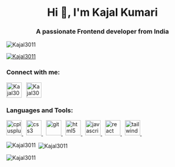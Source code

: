 
<!--
### Hi there 👋
**Kajal3011/Kajal3011** is a ✨ _special_ ✨ repository because its `README.md` (this file) appears on your GitHub profile.

Here are some ideas to get you started:

- 🔭 I’m currently working on ...
- 🌱 I’m currently learning ...
- 👯 I’m looking to collaborate on ...
- 🤔 I’m looking for help with ...
- 💬 Ask me about ...
- 📫 How to reach me: ...
- 😄 Pronouns: ...
- ⚡ Fun fact: ...
-->
<h1 align="center">Hi 👋, I'm Kajal Kumari</h1>
<h3 align="center">A passionate Frontend developer from India</h3>

<p align="left">
  <img
    src="https://komarev.com/ghpvc/?username=Kajal3011&label=Profile%20views&color=0e75b6&style=flat"
    alt="Kajal3011"
  />
</p>

<p align="left">
  <a href="https://github.com/ryo-ma/github-profile-trophy"
    ><img
      src="https://github-profile-trophy.vercel.app/?username=Kajal3011"
      alt="Kajal3011"
  /></a>
</p>

<h3 align="left">Connect with me:</h3>
<p align="left">
  <a href="https://linkedin.com/in/Kajal3011" target="blank"
    ><img
      align="center"
      src="https://www.vectorlogo.zone/logos/linkedin/linkedin-icon.svg"
      alt="Kajal3011"
      height="40"
      width="40"
  /></a>
  &nbsp;
  <a href="https://www.leetcode.com/kajal1412" target="blank"
    ><img
      align="center"
      src="https://encrypted-tbn0.gstatic.com/images?q=tbn:ANd9GcRQGFhJOeCBPBIiUXMSgwC0x_vU9vn4Daa-c7FvuZrE0w&s"
      alt="Kajal3011"
      height="40"
      width="40"
  /></a>
</p>

<h3 align="left">Languages and Tools:</h3>
<p align="left">
  <a href="https://www.w3schools.com/cpp/" target="_blank" rel="noreferrer">
    <img
      src="https://encrypted-tbn0.gstatic.com/images?q=tbn:ANd9GcRlNTaSZ4VuSUo8C6AXf3Zl2aoTBNXIS1i-yn3Iaa8q&s"
      alt="cplusplus"
      width="40"
      height="40"
    />
  </a>
  &nbsp;
  <a href="https://www.w3schools.com/css/" target="_blank" rel="noreferrer">
    <img
      src="https://www.vectorlogo.zone/logos/w3_css/w3_css-official.svg"
      alt="css3"
      width="40"
      height="40"
    />
  </a>
  &nbsp;
  <!-- <a href="https://expressjs.com" target="_blank" rel="noreferrer">
    <img
      src="https://www.vectorlogo.zone/logos/expressjs/expressjs-icon.svg"
      alt="express"
      width="40"
      height="40"
    />
  </a>
  &nbsp; -->
  <a href="https://git-scm.com/" target="_blank" rel="noreferrer">
    <img
      src="https://www.vectorlogo.zone/logos/git-scm/git-scm-icon.svg"
      alt="git"
      width="40"
      height="40"
    />
  </a>
  &nbsp;
  <a href="https://www.w3.org/html/" target="_blank" rel="noreferrer">
    <img
      src="https://www.vectorlogo.zone/logos/w3_html5/w3_html5-icon.svg"
      alt="html5"
      width="40"
      height="40"
    />
  </a>
  &nbsp;

  <a href="https://www.w3.org/wiki/Javascript" target="_blank" rel="noreferrer">
    <img
      src="https://upload.vectorlogo.zone/logos/javascript/images/239ec8a4-163e-4792-83b6-3f6d96911757.svg"
      alt="javascript"
      width="40"
      height="40"
    />
  </a>
  &nbsp;
  
  <a href="https://reactjs.org/" target="_blank" rel="noreferrer">
    <img
      src="https://www.vectorlogo.zone/logos/reactjs/reactjs-icon.svg"
      alt="react"
      width="40"
      height="40"
    />
  </a>
  &nbsp;
  <a href="https://tailwindcss.com/" target="_blank" rel="noreferrer">
    <img
      src="https://www.vectorlogo.zone/logos/tailwindcss/tailwindcss-icon.svg"
      alt="tailwind"
      width="40"
      height="40"
    />
  </a>
  &nbsp;
</p>

<p>
  <img
    align="left"
    src="https://github-readme-stats.vercel.app/api/top-langs?username=Kajal3011&show_icons=true&locale=en&layout=compact"
    alt="Kajal3011"
  />
</p>

<p>
  &nbsp;<img
    align="center"
    src="https://github-readme-stats.vercel.app/api?username=Kajal3011&show_icons=true&locale=en"
    alt="Kajal3011"
  />
</p>

<p>
  <img
    align="center"
    src="https://github-readme-streak-stats.herokuapp.com/?user=Kajal3011&"
    alt="Kajal3011"
  />
</p>
